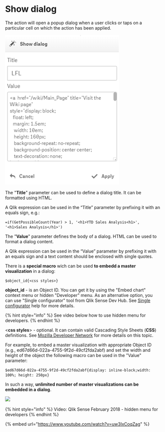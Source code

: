 # Show dialog

The action will open a popup dialog when a user clicks or taps on a particular cell on which the action has been applied.

![](../.gitbook/assets/ShowDialog.png)

The "**Title**" parameter can be used to define a dialog title. It can be formatted using HTML.

A Qlik expression can be used in the “Title” parameter by prefixing it with an equals sign, e.g.:

```
=if(GetPossibleCount(Year) > 1, '<h1>YTD Sales Analysis<h1>', '<h1>Sales Analysis</h1>')
```

The "**Value**" parameter defines the body of a dialog. HTML can be used to format a dialog content.

A Qlik expression can be used in the “Value” parameter by prefixing it with an equals sign and a text content should be enclosed with single quotes.



There is a **special macro** wich can be used **to embedd a master visualization** in a dialog:

```
$object_id{<css styles>}
```

&#x20;**object\_id** - is an Object ID. You can get it by using the "Embed chart" context menu or hidden "Developer" menu. As an alternative option, you can use "Single configurator" tool from Qlik Sense Dev Hub. See [Single configurator](https://help.qlik.com/en-US/sense-developer/Subsystems/Dev-Hub/Content/Sense\_Dev-Hub/SingleConfigurator/dev-hub-single-configurator.htm) help for more details.

{% hint style="info" %}
See video below how to use hidden menu for developers.
{% endhint %}

<**css styles**> - optional. It can contain valid Cascading Style Sheets (**CSS**) definitions. See [Mozilla Developer Network](https://developer.mozilla.org/docs/Web/CSS) for more details on this topic.&#x20;

For example, to embed a master visualization with appropriate Object ID (e.g., ed67d66d-022a-4755-9f2d-49cf2fda2abf)  and set the width and height of the object the following macro can be used in the "Value" parameter:

```
$ed67d66d-022a-4755-9f2d-49cf2fda2abf{display: inline-block;width: 100%; height: 250px}
```

In such a way, **unlimited number of master visualizations can be embedded in a dialog**.&#x20;

![](../.gitbook/assets/2019-04-24\_12-40-23.gif)



{% hint style="info" %}
Video: Qlik Sense February 2018 - hidden menu for developers
{% endhint %}

{% embed url="https://www.youtube.com/watch?v=uw3IxCoqZag" %}

